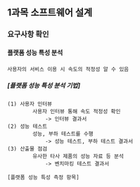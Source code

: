 1과목 소프트웨어 설계
-----------------------

### 요구사항 확인

#### 플랫폼 성능 특성 분석
    사용자의 서비스 이용 시 속도의 적정성 알 수 있음

##### [플랫폼 성능 특성 분석 기법]
    (1) 사용자 인터뷰 
            사용자 인터뷰 통해 속도 적정성 확인
                -> 인터뷰 결과서
    (2) 성능 테스트
            성능, 부하 테스트를 수행
                -> 성능 테스트, 부하 테스트 결과서
    (3) 산출물 점검
            유사한 타사 제품의 성능 자료 등 분석
                -> 벤치마킹 테스트 결과서

    [플랫폼 성능 특성 측정 항목]

    